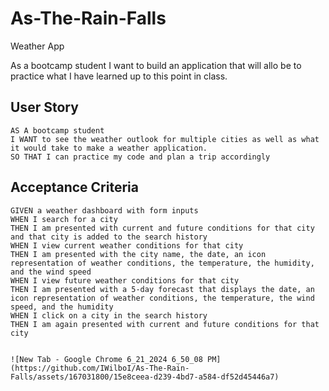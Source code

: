 # As-The-Rain-Falls
Weather App


As a bootcamp student I want to build an application that will allo be to practice what I have learned up to this point in class.

## User Story

```
AS A bootcamp student
I WANT to see the weather outlook for multiple cities as well as what it would take to make a weather application.
SO THAT I can practice my code and plan a trip accordingly
```

## Acceptance Criteria

```
GIVEN a weather dashboard with form inputs
WHEN I search for a city
THEN I am presented with current and future conditions for that city and that city is added to the search history
WHEN I view current weather conditions for that city
THEN I am presented with the city name, the date, an icon representation of weather conditions, the temperature, the humidity, and the wind speed
WHEN I view future weather conditions for that city
THEN I am presented with a 5-day forecast that displays the date, an icon representation of weather conditions, the temperature, the wind speed, and the humidity
WHEN I click on a city in the search history
THEN I am again presented with current and future conditions for that city


![New Tab - Google Chrome 6_21_2024 6_50_08 PM](https://github.com/IWilboI/As-The-Rain-Falls/assets/167031800/15e8ceea-d239-4bd7-a584-df52d45446a7)

